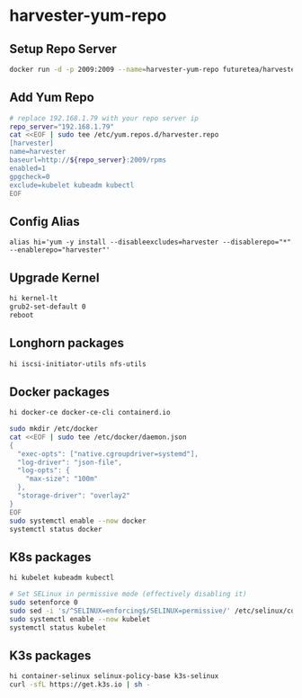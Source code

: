 # harvester-yum-repo

## Setup Repo Server
```bash
docker run -d -p 2009:2009 --name=harvester-yum-repo futuretea/harvester-yum-repo:v0.0.2
```

## Add Yum Repo
```bash
# replace 192.168.1.79 with your repo server ip
repo_server="192.168.1.79"
cat <<EOF | sudo tee /etc/yum.repos.d/harvester.repo
[harvester]
name=harvester
baseurl=http://${repo_server}:2009/rpms
enabled=1
gpgcheck=0
exclude=kubelet kubeadm kubectl
EOF
```

## Config Alias
```
alias hi='yum -y install --disableexcludes=harvester --disablerepo="*" --enablerepo="harvester"'
```
## Upgrade Kernel
```bash
hi kernel-lt
grub2-set-default 0
reboot
```

## Longhorn packages
```bash
hi iscsi-initiator-utils nfs-utils
```

## Docker packages
```bash
hi docker-ce docker-ce-cli containerd.io

sudo mkdir /etc/docker
cat <<EOF | sudo tee /etc/docker/daemon.json
{
  "exec-opts": ["native.cgroupdriver=systemd"],
  "log-driver": "json-file",
  "log-opts": {
    "max-size": "100m"
  },
  "storage-driver": "overlay2"
}
EOF
sudo systemctl enable --now docker
systemctl status docker
```

## K8s packages
```bash
hi kubelet kubeadm kubectl

# Set SELinux in permissive mode (effectively disabling it)
sudo setenforce 0
sudo sed -i 's/^SELINUX=enforcing$/SELINUX=permissive/' /etc/selinux/config
sudo systemctl enable --now kubelet
systemctl status kubelet
```

## K3s packages
```bash
hi container-selinux selinux-policy-base k3s-selinux
curl -sfL https://get.k3s.io | sh -
```